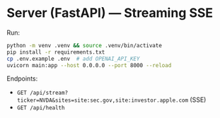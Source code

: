 # Server (FastAPI) — Streaming SSE
Run:
```bash
python -m venv .venv && source .venv/bin/activate
pip install -r requirements.txt
cp .env.example .env  # add OPENAI_API_KEY
uvicorn main:app --host 0.0.0.0 --port 8000 --reload
```
Endpoints:
- `GET /api/stream?ticker=NVDA&sites=site:sec.gov,site:investor.apple.com` (SSE)
- `GET /api/health`
